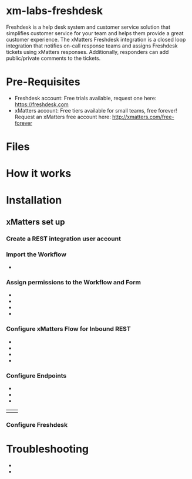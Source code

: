 # xm-labs-freshdesk
Freshdesk is a help desk system and customer service solution that simplifies customer service for your team and helps them provide a great customer experience. The xMatters Freshdesk integration is a closed loop integration that notifies on-call response teams and assigns Freshdesk tickets using xMatters responses. Additionally, responders can add public/private comments to the tickets. 

# Pre-Requisites
* Freshdesk account: Free trials available, request one here: https://freshdesk.com
* xMatters account: Free tiers available for small teams, free forever! Request an xMatters free account here: http://xmatters.com/free-forever

# Files

# How it works


# Installation 

## xMatters set up

### Create a REST integration user account

<!--- <kbd>
  <img src="media/xMRESTUser.png">
</kbd> --->


### Import the Workflow
*

### Assign permissions to the Workflow and Form  
*
*
*
*



### Configure xMatters Flow for Inbound REST
*
*
*
*

### Configure Endpoints 
*
*
*
   
|                                 |                                                                     |
|:------------------------------- |:--------------------------------------------------------------------------------- |
|                                 |                                                                                   |


### Configure Freshdesk

# Troubleshooting
*
*
